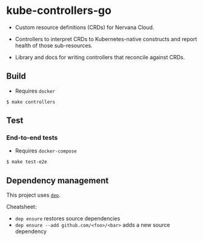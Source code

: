 # kube-controllers-go

- Custom resource definitions (CRDs) for Nervana Cloud.

- Controllers to interpret CRDs to Kubernetes-native constructs and
  report health of those sub-resources.

- Library and docs for writing controllers that reconcile against CRDs.

## Build

- Requires `docker`

```
$ make controllers
```

## Test

### End-to-end tests

- Requires `docker-compose`

```
$ make test-e2e
```

## Dependency management

This project uses [`dep`](https://github.com/golang/dep).

Cheatsheet:
- `dep ensure` restores source dependencies
- `dep ensure --add github.com/<foo>/<bar>` adds a new source dependency
